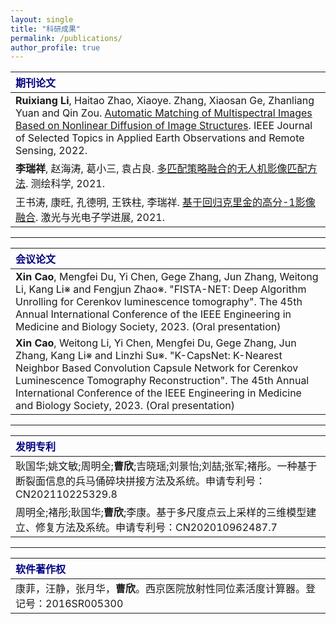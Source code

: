 ```yaml
---
layout: single
title: "科研成果"
permalink: /publications/
author_profile: true
---
```


|<span style="color: navy">期刊论文</span>|
| :---- |
|**Ruixiang Li**, Haitao Zhao, Xiaoye. Zhang, Xiaosan Ge, Zhanliang Yuan and Qin Zou. <a href="https://ieeexplore.ieee.org/document/9286545/" target="_blank">Automatic Matching of Multispectral Images Based on Nonlinear Diffusion of Image Structures</a>. IEEE Journal of Selected Topics in Applied Earth Observations and Remote Sensing, 2022.|
|**李瑞祥**, 赵海涛, 葛小三, 袁占良. <a href="https://kns.cnki.net/kcms2/article/abstract?v=3uoqIhG8C44YLTlOAiTRKibYlV5Vjs7iy_Rpms2pqwbFRRUtoUImHbrORX0cPd4bIsXNIcym4hEp2C733qF6u3M6YJf_L8fx&uniplatform=NZKPT" target="_blank">多匹配策略融合的无人机影像匹配方法</a>. 测绘科学, 2021.|
|王书涛, 康旺, 孔德明, 王铁柱, 李瑞祥. <a href="https://kns.cnki.net/kcms2/article/abstract?v=3uoqIhG8C44YLTlOAiTRKibYlV5Vjs7iJTKGjg9uTdeTsOI_ra5_Xeg4gkdV-YMmAQp9pzLFI_2iA3H3vewY-8-AGxqjms_G&uniplatform=NZKPT" target="_blank">基于回归克里金的高分-1影像融合</a>. 激光与光电子学进展, 2021.|


---

|<span style="color: navy">会议论文</span>|
| :---- |
| **Xin Cao**, Mengfei Du, Yi Chen, Gege Zhang, Jun Zhang, Weitong Li, Kang Li※ and Fengjun Zhao※. "FISTA-NET: Deep Algorithm Unrolling for Cerenkov luminescence tomography". The 45th Annual International Conference of the IEEE Engineering in Medicine and Biology Society, 2023. (Oral presentation) |
| **Xin Cao**, Weitong Li, Yi Chen, Mengfei Du, Gege Zhang, Jun Zhang, Kang Li※ and Linzhi Su※. "K-CapsNet: K-Nearest Neighbor Based Convolution Capsule Network for Cerenkov Luminescence Tomography Reconstruction". The 45th Annual International Conference of the IEEE Engineering in Medicine and Biology Society, 2023. (Oral presentation) |

---

|<span style="color: navy">发明专利</span>|
| :---- |
| 耿国华;姚文敏;周明全;**曹欣**;吉晓瑶;刘景怡;刘喆;张军;褚彤。一种基于断裂面信息的兵马俑碎块拼接方法及系统。申请专利号：CN202110225329.8 |
| 周明全;褚彤;耿国华;**曹欣**;李康。基于多尺度点云上采样的三维模型建立、修复方法及系统。申请专利号：CN202010962487.7 |


---

|<span style="color: navy">软件著作权</span>|
| :---- |
| 康菲，汪静，张月华，**曹欣**。西京医院放射性同位素活度计算器。登记号：2016SR005300 |
